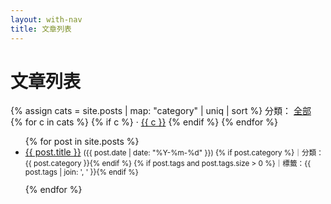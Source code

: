 ```yaml
---
layout: with-nav
title: 文章列表
---
```


<h1>文章列表</h1>

<!-- 可點的分類快速連結（建議保留） -->
<p>
  {% assign cats = site.posts | map: "category" | uniq | sort %}
  分類：
  <a href="{{ '/blog' | relative_url }}">全部</a>
  {% for c in cats %}
    {% if c %}
      · <a href="{{ '/blog' | relative_url }}?category={{ c | uri_escape }}">{{ c }}</a>
    {% endif %}
  {% endfor %}
</p>

<ul id="post-list">
{% for post in site.posts %}
  <li
    data-category="{{ post.category | escape }}"
    data-tags="{% if post.tags %}{{ post.tags | join: ',' | escape }}{% endif %}"
    style="margin-bottom:12px;"
  >
    <a href="{{ post.url | relative_url }}">{{ post.title }}</a>
    <small>
      ({{ post.date | date: "%Y-%m-%d" }})
      {% if post.category %}｜分類：{{ post.category }}{% endif %}
      {% if post.tags and post.tags.size > 0 %}｜標籤：{{ post.tags | join: ', ' }}{% endif %}
    </small>
  </li>
{% endfor %}
</ul>

<script>
// 讀取網址參數並篩選
(function () {
  var params = new URLSearchParams(location.search);
  var cat = params.get('category');   // 之後我們也會支援 tag
  var list = document.getElementById('post-list');
  if (!list) return;

  if (cat) {
    // 大小寫一致化
    var want = decodeURIComponent(cat).toLowerCase();
    Array.from(list.children).forEach(function (li) {
      var v = (li.getAttribute('data-category') || '').toLowerCase();
      li.style.display = (v === want) ? '' : 'none';
    });
    // 顯示目前篩選
    var p = document.createElement('p');
    p.innerHTML = '目前篩選：<strong>' + cat + '</strong>　<a href="' + (location.pathname) + '">清除</a>';
    list.parentNode.insertBefore(p, list);
  }
})();
</script>
